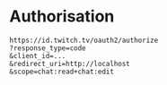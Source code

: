# Authorisation

```
https://id.twitch.tv/oauth2/authorize
?response_type=code
&client_id=...
&redirect_uri=http://localhost
&scope=chat:read+chat:edit
```

